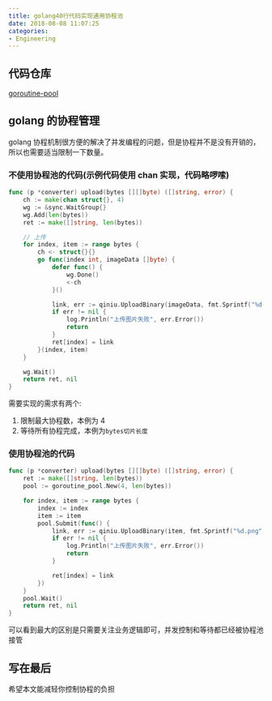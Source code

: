 ```yaml
---
title: golang40行代码实现通用协程池
date: 2018-08-08 11:07:25
categories:
- Engineering
---
```


## 代码仓库

[goroutine-pool](https://github.com/xialeistudio/goroutine-pool)

## golang 的协程管理

golang 协程机制很方便的解决了并发编程的问题，但是协程并不是没有开销的，所以也需要适当限制一下数量。

### 不使用协程池的代码(示例代码使用 chan 实现，代码略啰嗦)

```go
func (p *converter) upload(bytes [][]byte) ([]string, error) {
	ch := make(chan struct{}, 4)
	wg := &sync.WaitGroup{}
	wg.Add(len(bytes))
	ret := make([]string, len(bytes))

	// 上传
	for index, item := range bytes {
		ch <- struct{}{}
		go func(index int, imageData []byte) {
			defer func() {
				wg.Done()
				<-ch
			}()

			link, err := qiniu.UploadBinary(imageData, fmt.Sprintf("%d.png", time.Now().UnixNano()))
			if err != nil {
				log.Println("上传图片失败", err.Error())
				return
			}
			ret[index] = link
		}(index, item)
	}

	wg.Wait()
	return ret, nil
}
```

需要实现的需求有两个:

1.  限制最大协程数，本例为 4
2.  等待所有协程完成，本例为`bytes切片长度`

### 使用协程池的代码

```go
func (p *converter) upload(bytes [][]byte) ([]string, error) {
	ret := make([]string, len(bytes))
	pool := goroutine_pool.New(4, len(bytes))

	for index, item := range bytes {
		index := index
		item := item
		pool.Submit(func() {
			link, err := qiniu.UploadBinary(item, fmt.Sprintf("%d.png", time.Now().UnixNano()))
			if err != nil {
				log.Println("上传图片失败", err.Error())
				return
			}

			ret[index] = link
		})
	}
	pool.Wait()
	return ret, nil
}
```

可以看到最大的区别是只需要关注业务逻辑即可，并发控制和等待都已经被协程池接管

## 写在最后

希望本文能减轻你控制协程的负担
